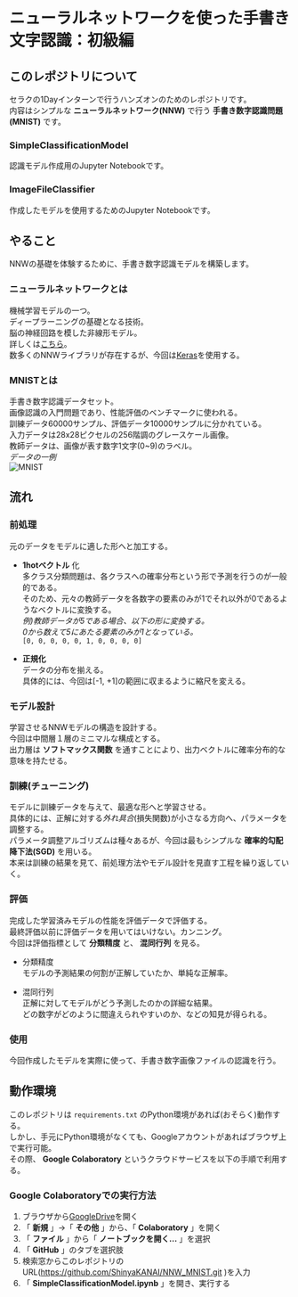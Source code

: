 # ニューラルネットワークを使った手書き文字認識：初級編

## このレポジトリについて
セラクの1Dayインターンで行うハンズオンのためのレポジトリです。  
内容はシンプルな **ニューラルネットワーク(NNW)** で行う **手書き数字認識問題(MNIST)** です。

### SimpleClassificationModel
認識モデル作成用のJupyter Notebookです。

### ImageFileClassifier
作成したモデルを使用するためのJupyter Notebookです。

## やること
NNWの基礎を体験するために、手書き数字認識モデルを構築します。

### ニューラルネットワークとは
機械学習モデルの一つ。  
ディープラーニングの基礎となる技術。  
脳の神経回路を模した非線形モデル。  
詳しくは[こちら](https://ja.wikipedia.org/wiki/%E3%83%8B%E3%83%A5%E3%83%BC%E3%83%A9%E3%83%AB%E3%83%8D%E3%83%83%E3%83%88%E3%83%AF%E3%83%BC%E3%82%AF "Wikipedia:ニューラルネットワーク")。  
数多くのNNWライブラリが存在するが、今回は[Keras](https://keras.io/ja/ "Keras公式HP")を使用する。

### MNISTとは
手書き数字認識データセット。  
画像認識の入門問題であり、性能評価のベンチマークに使われる。  
訓練データ60000サンプル、評価データ10000サンプルに分かれている。  
入力データは28x28ピクセルの256階調のグレースケール画像。  
教師データは、画像が表す数字1文字(0~9)のラベル。  
*データの一例*  
![MNIST](https://en.wikipedia.org/wiki/File:MnistExamples.png "MNISTサンプル")


## 流れ

### 前処理
元のデータをモデルに適した形へと加工する。  
* **1hotベクトル** 化  
多クラス分類問題は、各クラスへの確率分布という形で予測を行うのが一般的である。  
そのため、元々の教師データを各数字の要素のみが1でそれ以外が0であるようなベクトルに変換する。  
*例)教師データが5である場合、以下の形に変換する。*  
*0から数えて5にあたる要素のみが1となっている。*  
`[0, 0, 0, 0, 0, 1, 0, 0, 0, 0]`  

* **正規化**  
データの分布を揃える。  
具体的には、今回は[-1, +1]の範囲に収まるように縮尺を変える。

### モデル設計
学習させるNNWモデルの構造を設計する。  
今回は中間層１層のミニマルな構成とする。  
出力層は **ソフトマックス関数** を通すことにより、出力ベクトルに確率分布的な意味を持たせる。  

### 訓練(チューニング)
モデルに訓練データを与えて、最適な形へと学習させる。  
具体的には、正解に対する*外れ具合*(損失関数)が小さなる方向へ、パラメータを調整する。  
パラメータ調整アルゴリズムは種々あるが、今回は最もシンプルな **確率的勾配降下法(SGD)** を用いる。  
本来は訓練の結果を見て、前処理方法やモデル設計を見直す工程を繰り返していく。

### 評価
完成した学習済みモデルの性能を評価データで評価する。  
最終評価以前に評価データを用いてはいけない。カンニング。  
今回は評価指標として **分類精度** と、 **混同行列** を見る。  
* 分類精度  
モデルの予測結果の何割が正解していたか、単純な正解率。  

* 混同行列  
正解に対してモデルがどう予測したのかの詳細な結果。  
どの数字がどのように間違えられやすいのか、などの知見が得られる。  

### 使用
今回作成したモデルを実際に使って、手書き数字画像ファイルの認識を行う。  


## 動作環境
このレポジトリは `requirements.txt` のPython環境があれば(おそらく)動作する。  
しかし、手元にPython環境がなくても、Googleアカウントがあればブラウザ上で実行可能。  
その際、 **Google Colaboratory** というクラウドサービスを以下の手順で利用する。

### Google Colaboratoryでの実行方法
1. ブラウザから[GoogleDrive](https://drive.google.com)を開く
2. 「 **新規** 」→「 **その他** 」から、「 **Colaboratory** 」を開く
3. 「 **ファイル** 」から「 **ノートブックを開く...** 」を選択
4. 「 **GitHub** 」のタブを選択肢
5. 検索窓からこのレポジトリのURL(https://github.com/ShinyaKANAI/NNW_MNIST.git )を入力
6. 「 **SimpleClassificationModel.ipynb** 」を開き、実行する
